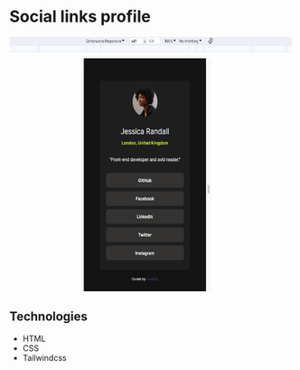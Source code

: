 # Social links profile

<img src="./assets/preview.gif" alt="frontend preview" width="500px" height="450px" />

## Technologies

- HTML
- CSS
- Tailwindcss
